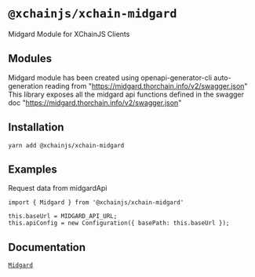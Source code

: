 # `@xchainjs/xchain-midgard`

Midgard Module for XChainJS Clients

## Modules

Midgard module has been created using openapi-generator-cli auto-generation reading from "https://midgard.thorchain.info/v2/swagger.json" This library exposes all the midgard api functions defined in the swagger doc "https://midgard.thorchain.info/v2/swagger.json"



## Installation

```
yarn add @xchainjs/xchain-midgard
```

## Examples
Request data from midgardApi

```
import { Midgard } from '@xchainjs/xchain-midgard'

this.baseUrl = MIDGARD_API_URL;
this.apiConfig = new Configuration({ basePath: this.baseUrl });

```

## Documentation

[`Midgard`](https://midgard.thorchain.info/v2/swagger.json)

